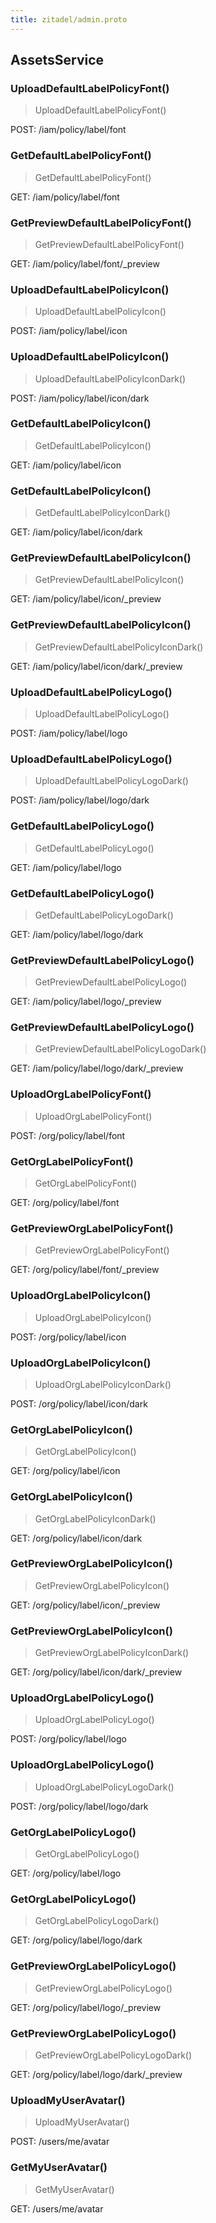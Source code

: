 ```yaml
---
title: zitadel/admin.proto
---
```


## AssetsService

	
	
	

### UploadDefaultLabelPolicyFont()

> UploadDefaultLabelPolicyFont()

POST: /iam/policy/label/font

 	

### GetDefaultLabelPolicyFont()

> GetDefaultLabelPolicyFont()

GET: /iam/policy/label/font

 	

### GetPreviewDefaultLabelPolicyFont()

> GetPreviewDefaultLabelPolicyFont()

GET: /iam/policy/label/font/_preview

 	
	
	

### UploadDefaultLabelPolicyIcon()

> UploadDefaultLabelPolicyIcon()

POST: /iam/policy/label/icon

### UploadDefaultLabelPolicyIcon()

> UploadDefaultLabelPolicyIconDark()

POST: /iam/policy/label/icon/dark
 	
 	

### GetDefaultLabelPolicyIcon()

> GetDefaultLabelPolicyIcon()

GET: /iam/policy/label/icon

### GetDefaultLabelPolicyIcon()

> GetDefaultLabelPolicyIconDark()

GET: /iam/policy/label/icon/dark
 	
 	

### GetPreviewDefaultLabelPolicyIcon()

> GetPreviewDefaultLabelPolicyIcon()

GET: /iam/policy/label/icon/_preview

### GetPreviewDefaultLabelPolicyIcon()

> GetPreviewDefaultLabelPolicyIconDark()

GET: /iam/policy/label/icon/dark/_preview
 	
 	
	
	

### UploadDefaultLabelPolicyLogo()

> UploadDefaultLabelPolicyLogo()

POST: /iam/policy/label/logo

### UploadDefaultLabelPolicyLogo()

> UploadDefaultLabelPolicyLogoDark()

POST: /iam/policy/label/logo/dark
 	
 	

### GetDefaultLabelPolicyLogo()

> GetDefaultLabelPolicyLogo()

GET: /iam/policy/label/logo

### GetDefaultLabelPolicyLogo()

> GetDefaultLabelPolicyLogoDark()

GET: /iam/policy/label/logo/dark
 	
 	

### GetPreviewDefaultLabelPolicyLogo()

> GetPreviewDefaultLabelPolicyLogo()

GET: /iam/policy/label/logo/_preview

### GetPreviewDefaultLabelPolicyLogo()

> GetPreviewDefaultLabelPolicyLogoDark()

GET: /iam/policy/label/logo/dark/_preview
 	
 	
	
	
	
	

### UploadOrgLabelPolicyFont()

> UploadOrgLabelPolicyFont()

POST: /org/policy/label/font

 	

### GetOrgLabelPolicyFont()

> GetOrgLabelPolicyFont()

GET: /org/policy/label/font

 	

### GetPreviewOrgLabelPolicyFont()

> GetPreviewOrgLabelPolicyFont()

GET: /org/policy/label/font/_preview

 	
	
	

### UploadOrgLabelPolicyIcon()

> UploadOrgLabelPolicyIcon()

POST: /org/policy/label/icon

### UploadOrgLabelPolicyIcon()

> UploadOrgLabelPolicyIconDark()

POST: /org/policy/label/icon/dark
 	
 	

### GetOrgLabelPolicyIcon()

> GetOrgLabelPolicyIcon()

GET: /org/policy/label/icon

### GetOrgLabelPolicyIcon()

> GetOrgLabelPolicyIconDark()

GET: /org/policy/label/icon/dark
 	
 	

### GetPreviewOrgLabelPolicyIcon()

> GetPreviewOrgLabelPolicyIcon()

GET: /org/policy/label/icon/_preview

### GetPreviewOrgLabelPolicyIcon()

> GetPreviewOrgLabelPolicyIconDark()

GET: /org/policy/label/icon/dark/_preview
 	
 	
	
	

### UploadOrgLabelPolicyLogo()

> UploadOrgLabelPolicyLogo()

POST: /org/policy/label/logo

### UploadOrgLabelPolicyLogo()

> UploadOrgLabelPolicyLogoDark()

POST: /org/policy/label/logo/dark
 	
 	

### GetOrgLabelPolicyLogo()

> GetOrgLabelPolicyLogo()

GET: /org/policy/label/logo

### GetOrgLabelPolicyLogo()

> GetOrgLabelPolicyLogoDark()

GET: /org/policy/label/logo/dark
 	
 	

### GetPreviewOrgLabelPolicyLogo()

> GetPreviewOrgLabelPolicyLogo()

GET: /org/policy/label/logo/_preview

### GetPreviewOrgLabelPolicyLogo()

> GetPreviewOrgLabelPolicyLogoDark()

GET: /org/policy/label/logo/dark/_preview
 	
 	
	
	
	
	

### UploadMyUserAvatar()

> UploadMyUserAvatar()

POST: /users/me/avatar

 	

### GetMyUserAvatar()

> GetMyUserAvatar()

GET: /users/me/avatar

 	
	
	
